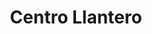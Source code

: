 ---
title: "Centro Llantero"
url: /calle-blancos/centro-llantero/
shop: reparación de automóviles
---